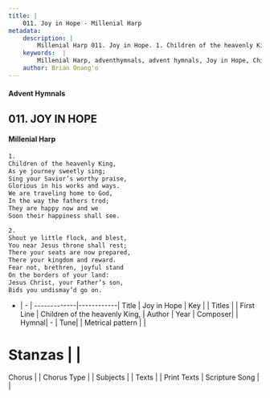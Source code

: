 ```yaml
---
title: |
    011. Joy in Hope - Millenial Harp
metadata:
    description: |
        Millenial Harp 011. Joy in Hope. 1. Children of the heavenly King, As ye journey sweetly sing; Sing your Savior’s worthy praise, Glorious in his works and ways. We are traveling home to God, In the way the fathers trod; They are happy now and we Soon their happiness shall see.
    keywords:  |
        Millenial Harp, adventhymnals, advent hymnals, Joy in Hope, Children of the heavenly King, . 
    author: Brian Onang'o
---
```

#### Advent Hymnals
## 011. JOY IN HOPE
####  Millenial Harp
```txt
1. 
Children of the heavenly King, 
As ye journey sweetly sing; 
Sing your Savior’s worthy praise, 
Glorious in his works and ways. 
We are traveling home to God, 
In the way the fathers trod; 
They are happy now and we 
Soon their happiness shall see.

2. 
Shout ye little flock, and blest, 
You near Jesus throne shall rest; 
There your seats are now prepared, 
There your kingdom and reward. 
Fear not, brethren, joyful stand 
On the borders of your land: 
Jesus Christ, your Father’s son, 
Bids you undismay’d go on.
```
- |   -  |
-------------|------------|
Title | Joy in Hope |
Key |  |
Titles |  |
First Line | Children of the heavenly King,  |
Author | 
Year | 
Composer|  |
Hymnal|  - |
Tune|  |
Metrical pattern | |
# Stanzas |  |
Chorus |  |
Chorus Type |  |
Subjects |  |
Texts |  |
Print Texts | 
Scripture Song |  |
    

